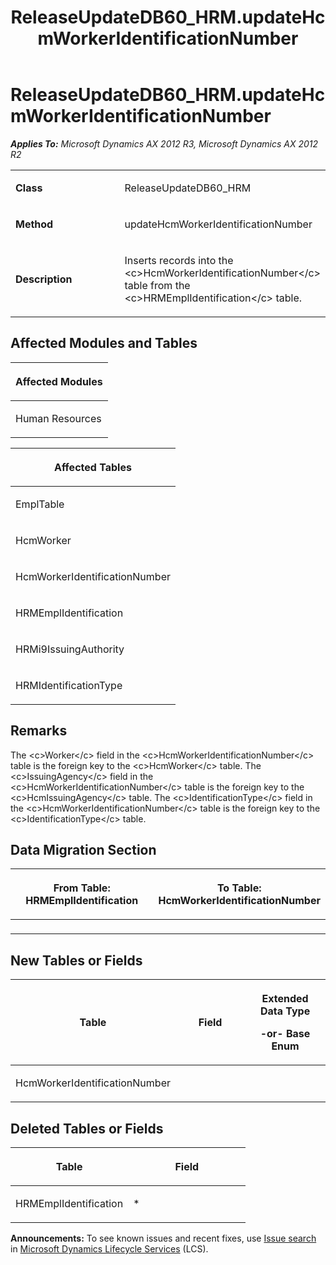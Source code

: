 ﻿---
title: ReleaseUpdateDB60_HRM.updateHcmWorkerIdentificationNumber
TOCTitle: ReleaseUpdateDB60_HRM.updateHcmWorkerIdentificationNumber
ms:assetid: 183503f3-eadc-a8cb-caca-beb220ef8175
ms:mtpsurl: https://msdn.microsoft.com/en-us/library/JJ718598(v=AX.60)
ms:contentKeyID: 49706879
ms.date: 05/18/2015
mtps_version: v=AX.60
---

# ReleaseUpdateDB60\_HRM.updateHcmWorkerIdentificationNumber 


_**Applies To:** Microsoft Dynamics AX 2012 R3, Microsoft Dynamics AX 2012 R2_

<table>
<colgroup>
<col style="width: 50%" />
<col style="width: 50%" />
</colgroup>
<tbody>
<tr class="odd">
<td><p><strong>Class</strong></p></td>
<td><p>ReleaseUpdateDB60_HRM</p></td>
</tr>
<tr class="even">
<td><p><strong>Method</strong></p></td>
<td><p>updateHcmWorkerIdentificationNumber</p></td>
</tr>
<tr class="odd">
<td><p><strong>Description</strong></p></td>
<td><p>Inserts records into the &lt;c&gt;HcmWorkerIdentificationNumber&lt;/c&gt; table from the &lt;c&gt;HRMEmplIdentification&lt;/c&gt; table.</p></td>
</tr>
</tbody>
</table>


## Affected Modules and Tables

<table>
<colgroup>
<col style="width: 100%" />
</colgroup>
<thead>
<tr class="header">
<th><p>Affected Modules</p></th>
</tr>
</thead>
<tbody>
<tr class="odd">
<td><p>Human Resources</p></td>
</tr>
</tbody>
</table>


<table>
<colgroup>
<col style="width: 100%" />
</colgroup>
<thead>
<tr class="header">
<th><p>Affected Tables</p></th>
</tr>
</thead>
<tbody>
<tr class="odd">
<td><p>EmplTable</p></td>
</tr>
<tr class="even">
<td><p>HcmWorker</p></td>
</tr>
<tr class="odd">
<td><p>HcmWorkerIdentificationNumber</p></td>
</tr>
<tr class="even">
<td><p>HRMEmplIdentification</p></td>
</tr>
<tr class="odd">
<td><p>HRMi9IssuingAuthority</p></td>
</tr>
<tr class="even">
<td><p>HRMIdentificationType</p></td>
</tr>
</tbody>
</table>


## Remarks

The \<c\>Worker\</c\> field in the \<c\>HcmWorkerIdentificationNumber\</c\> table is the foreign key to the \<c\>HcmWorker\</c\> table. The \<c\>IssuingAgency\</c\> field in the \<c\>HcmWorkerIdentificationNumber\</c\> table is the foreign key to the \<c\>HcmIssuingAgency\</c\> table. The \<c\>IdentificationType\</c\> field in the \<c\>HcmWorkerIdentificationNumber\</c\> table is the foreign key to the \<c\>IdentificationType\</c\> table.

## Data Migration Section

<table>
<colgroup>
<col style="width: 50%" />
<col style="width: 50%" />
</colgroup>
<thead>
<tr class="header">
<th><p>From Table: HRMEmplIdentification</p></th>
<th><p>To Table: HcmWorkerIdentificationNumber</p></th>
</tr>
</thead>
<tbody>
<tr class="odd">
<td><p></p></td>
<td><p></p></td>
</tr>
</tbody>
</table>


## New Tables or Fields

<table>
<colgroup>
<col style="width: 33%" />
<col style="width: 33%" />
<col style="width: 33%" />
</colgroup>
<thead>
<tr class="header">
<th><p>Table</p></th>
<th><p>Field</p></th>
<th><p>Extended Data Type</p>
<p>-or- Base Enum</p></th>
</tr>
</thead>
<tbody>
<tr class="odd">
<td><p>HcmWorkerIdentificationNumber</p></td>
<td><p></p></td>
<td><p></p></td>
</tr>
</tbody>
</table>


## Deleted Tables or Fields

<table>
<colgroup>
<col style="width: 50%" />
<col style="width: 50%" />
</colgroup>
<thead>
<tr class="header">
<th><p>Table</p></th>
<th><p>Field</p></th>
</tr>
</thead>
<tbody>
<tr class="odd">
<td><p>HRMEmplIdentification</p></td>
<td><p>*</p></td>
</tr>
</tbody>
</table>

  
**Announcements:** To see known issues and recent fixes, use [Issue search](http://go.microsoft.com/fwlink/?linkid=389258) in [Microsoft Dynamics Lifecycle Services](http://go.microsoft.com/fwlink/?linkid=306505) (LCS).

